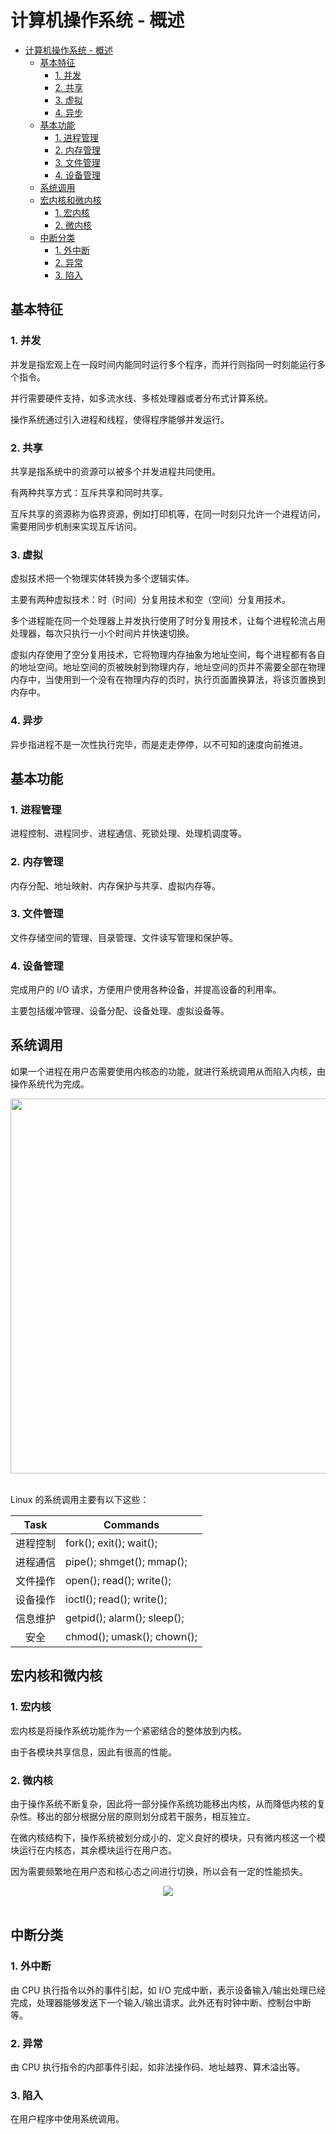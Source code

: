 # 计算机操作系统 - 概述
<!-- GFM-TOC -->
* [计算机操作系统 - 概述](#计算机操作系统---概述)
    * [基本特征](#基本特征)
        * [1. 并发](#1-并发)
        * [2. 共享](#2-共享)
        * [3. 虚拟](#3-虚拟)
        * [4. 异步](#4-异步)
    * [基本功能](#基本功能)
        * [1. 进程管理](#1-进程管理)
        * [2. 内存管理](#2-内存管理)
        * [3. 文件管理](#3-文件管理)
        * [4. 设备管理](#4-设备管理)
    * [系统调用](#系统调用)
    * [宏内核和微内核](#宏内核和微内核)
        * [1. 宏内核](#1-宏内核)
        * [2. 微内核](#2-微内核)
    * [中断分类](#中断分类)
        * [1. 外中断](#1-外中断)
        * [2. 异常](#2-异常)
        * [3. 陷入](#3-陷入)
<!-- GFM-TOC -->


## 基本特征

### 1. 并发

并发是指宏观上在一段时间内能同时运行多个程序，而并行则指同一时刻能运行多个指令。

并行需要硬件支持，如多流水线、多核处理器或者分布式计算系统。

操作系统通过引入进程和线程，使得程序能够并发运行。

### 2. 共享

共享是指系统中的资源可以被多个并发进程共同使用。

有两种共享方式：互斥共享和同时共享。

互斥共享的资源称为临界资源，例如打印机等，在同一时刻只允许一个进程访问，需要用同步机制来实现互斥访问。

### 3. 虚拟

虚拟技术把一个物理实体转换为多个逻辑实体。

主要有两种虚拟技术：时（时间）分复用技术和空（空间）分复用技术。

多个进程能在同一个处理器上并发执行使用了时分复用技术，让每个进程轮流占用处理器，每次只执行一小个时间片并快速切换。

虚拟内存使用了空分复用技术，它将物理内存抽象为地址空间，每个进程都有各自的地址空间。地址空间的页被映射到物理内存，地址空间的页并不需要全部在物理内存中，当使用到一个没有在物理内存的页时，执行页面置换算法，将该页置换到内存中。

### 4. 异步

异步指进程不是一次性执行完毕，而是走走停停，以不可知的速度向前推进。

## 基本功能

### 1. 进程管理

进程控制、进程同步、进程通信、死锁处理、处理机调度等。

### 2. 内存管理

内存分配、地址映射、内存保护与共享、虚拟内存等。

### 3. 文件管理

文件存储空间的管理、目录管理、文件读写管理和保护等。

### 4. 设备管理

完成用户的 I/O 请求，方便用户使用各种设备，并提高设备的利用率。

主要包括缓冲管理、设备分配、设备处理、虛拟设备等。

## 系统调用

如果一个进程在用户态需要使用内核态的功能，就进行系统调用从而陷入内核，由操作系统代为完成。

<div align="center"> <img src="https://github.com/fuzhengwei/RoadMap/blob/main/01-%E5%9F%BA%E7%A1%80/011-%E8%AE%A1%E7%AE%97%E6%9C%BA%E5%9F%BA%E7%A1%80/2-%E6%93%8D%E4%BD%9C%E7%B3%BB%E7%BB%9F/images/操作系统 - 概述 - 01.png" width="600"/> </div><br>

Linux 的系统调用主要有以下这些：

| Task | Commands |
| :---: | --- |
| 进程控制 | fork(); exit(); wait(); |
| 进程通信 | pipe(); shmget(); mmap(); |
| 文件操作 | open(); read(); write(); |
| 设备操作 | ioctl(); read(); write(); |
| 信息维护 | getpid(); alarm(); sleep(); |
| 安全 | chmod(); umask(); chown(); |

## 宏内核和微内核

### 1. 宏内核

宏内核是将操作系统功能作为一个紧密结合的整体放到内核。

由于各模块共享信息，因此有很高的性能。

### 2. 微内核

由于操作系统不断复杂，因此将一部分操作系统功能移出内核，从而降低内核的复杂性。移出的部分根据分层的原则划分成若干服务，相互独立。

在微内核结构下，操作系统被划分成小的、定义良好的模块，只有微内核这一个模块运行在内核态，其余模块运行在用户态。

因为需要频繁地在用户态和核心态之间进行切换，所以会有一定的性能损失。

<div align="center"> <img src="https://github.com/fuzhengwei/RoadMap/blob/main/01-%E5%9F%BA%E7%A1%80/011-%E8%AE%A1%E7%AE%97%E6%9C%BA%E5%9F%BA%E7%A1%80/2-%E6%93%8D%E4%BD%9C%E7%B3%BB%E7%BB%9F/images/操作系统 - 概述 - 02.png"/> </div><br>

## 中断分类

### 1. 外中断

由 CPU 执行指令以外的事件引起，如 I/O 完成中断，表示设备输入/输出处理已经完成，处理器能够发送下一个输入/输出请求。此外还有时钟中断、控制台中断等。

### 2. 异常

由 CPU 执行指令的内部事件引起，如非法操作码、地址越界、算术溢出等。

### 3. 陷入

在用户程序中使用系统调用。

